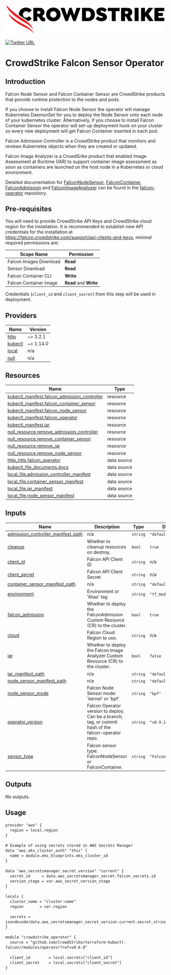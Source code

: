 <!-- BEGIN_TF_DOCS -->
![CrowdStrike FalconPy](https://raw.githubusercontent.com/CrowdStrike/falconpy/main/docs/asset/cs-logo.png)

[![Twitter URL](https://img.shields.io/twitter/url?label=Follow%20%40CrowdStrike&style=social&url=https%3A%2F%2Ftwitter.com%2FCrowdStrike)](https://twitter.com/CrowdStrike)<br/>

# CrowdStrike Falcon Sensor Operator

## Introduction

Falcon Node Sensor and Falcon Container Sensor are CrowdStrike products that provide runtime protection to the nodes and pods.

If you choose to install Falcon Node Sensor the operator will manage Kubernetes DaemonSet for you to deploy the Node Sensor onto each node of your kubernetes cluster. Alternatively, if you choose to install Falcon Container Sensor the operator will set-up deployment hook on your cluster so every new deployment will get Falcon Container inserted in each pod.

Falcon Admission Controller is a CrowdStrike product that monitors and reviews Kubernetes objects when they are created or updated.

Falcon Image Analyzer is a CrowdSrike product that enabled Image Assessment at Runtime (IAR) to support container image assessment as soon as containers are launched on the host node in a Kubernetes or cloud environment.

Detailed documentation for [FalconNodeSensor](https://github.com/CrowdStrike/falcon-operator/tree/main/docs/resources/node), [FalconContainer](https://github.com/CrowdStrike/falcon-operator/tree/main/docs/resources/container), [FalconAdmission](https://github.com/CrowdStrike/falcon-operator/blob/main/docs/resources/admission/README.md) and [FalconImageAnalyzer](https://github.com/CrowdStrike/falcon-operator/blob/main/docs/resources/imageanalyzer/README.md) can be found in the [falcon-operator](https://github.com/CrowdStrike/falcon-operator) repository.

## Pre-requisites

You will need to provide CrowdStrike API Keys and CrowdStrike cloud region for the installation. It is recommended to establish new API credentials for the installation at https://falcon.crowdstrike.com/support/api-clients-and-keys, minimal required permissions are:

| Scope Name                  | Permission             |
|-----------------------------|------------------------|
| Falcon Images Download      | **Read**               |
| Sensor Download             | **Read**               |
| Falcon Container CLI        | **Write**              |
| Falcon Container Image      | **Read** and **Write** |

Credentials (`client_id` and `client_secret`) from this step will be used in deployment.

## Providers

| Name | Version |
|------|---------|
| <a name="provider_http"></a> [http](#provider\_http) | ~> 3.2.1 |
| <a name="provider_kubectl"></a> [kubectl](#provider\_kubectl) | ~> 1.14.0 |
| <a name="provider_local"></a> [local](#provider\_local) | n/a |
| <a name="provider_null"></a> [null](#provider\_null) | n/a |
## Resources

| Name | Type |
|------|------|
| [kubectl_manifest.falcon_admission_controller](https://registry.terraform.io/providers/gavinbunney/kubectl/latest/docs/resources/manifest) | resource |
| [kubectl_manifest.falcon_container_sensor](https://registry.terraform.io/providers/gavinbunney/kubectl/latest/docs/resources/manifest) | resource |
| [kubectl_manifest.falcon_node_sensor](https://registry.terraform.io/providers/gavinbunney/kubectl/latest/docs/resources/manifest) | resource |
| [kubectl_manifest.falcon_operator](https://registry.terraform.io/providers/gavinbunney/kubectl/latest/docs/resources/manifest) | resource |
| [kubectl_manifest.iar](https://registry.terraform.io/providers/gavinbunney/kubectl/latest/docs/resources/manifest) | resource |
| [null_resource.remove_admission_controller](https://registry.terraform.io/providers/hashicorp/null/latest/docs/resources/resource) | resource |
| [null_resource.remove_container_sensor](https://registry.terraform.io/providers/hashicorp/null/latest/docs/resources/resource) | resource |
| [null_resource.remove_iar](https://registry.terraform.io/providers/hashicorp/null/latest/docs/resources/resource) | resource |
| [null_resource.remove_node_sensor](https://registry.terraform.io/providers/hashicorp/null/latest/docs/resources/resource) | resource |
| [http_http.falcon_operator](https://registry.terraform.io/providers/hashicorp/http/latest/docs/data-sources/http) | data source |
| [kubectl_file_documents.docs](https://registry.terraform.io/providers/gavinbunney/kubectl/latest/docs/data-sources/file_documents) | data source |
| [local_file.admission_controller_manifest](https://registry.terraform.io/providers/hashicorp/local/latest/docs/data-sources/file) | data source |
| [local_file.container_sensor_manifest](https://registry.terraform.io/providers/hashicorp/local/latest/docs/data-sources/file) | data source |
| [local_file.iar_manifest](https://registry.terraform.io/providers/hashicorp/local/latest/docs/data-sources/file) | data source |
| [local_file.node_sensor_manifest](https://registry.terraform.io/providers/hashicorp/local/latest/docs/data-sources/file) | data source |
## Inputs

| Name | Description | Type | Default | Required |
|------|-------------|------|---------|:--------:|
| <a name="input_admission_controller_manifest_path"></a> [admission\_controller\_manifest\_path](#input\_admission\_controller\_manifest\_path) | n/a | `string` | `"default"` | no |
| <a name="input_cleanup"></a> [cleanup](#input\_cleanup) | Whether to cleanup resources on destroy. | `bool` | `true` | no |
| <a name="input_client_id"></a> [client\_id](#input\_client\_id) | Falcon API Client ID | `string` | n/a | yes |
| <a name="input_client_secret"></a> [client\_secret](#input\_client\_secret) | Falcon API Client Secret | `string` | n/a | yes |
| <a name="input_container_sensor_manifest_path"></a> [container\_sensor\_manifest\_path](#input\_container\_sensor\_manifest\_path) | n/a | `string` | `"default"` | no |
| <a name="input_environment"></a> [environment](#input\_environment) | Environment or 'Alias' tag | `string` | `"tf_module"` | no |
| <a name="input_falcon_admission"></a> [falcon\_admission](#input\_falcon\_admission) | Whether to deploy the FalconAdmission Custom Resource (CR) to the cluster. | `bool` | `true` | no |
| <a name="input_cloud"></a> [cloud](#input\_cloud) | Falcon Cloud Region to use. | `string` | n/a | no |
| <a name="input_iar"></a> [iar](#input\_iar) | Whether to deploy the Falcon Image Analyzer Custom Resource (CR) to the cluster. | `bool` | `false` | no |
| <a name="input_iar_manifest_path"></a> [iar\_manifest\_path](#input\_iar\_manifest\_path) | n/a | `string` | `"default"` | no |
| <a name="input_node_sensor_manifest_path"></a> [node\_sensor\_manifest\_path](#input\_node\_sensor\_manifest\_path) | n/a | `string` | `"default"` | no |
| <a name="input_node_sensor_mode"></a> [node\_sensor\_mode](#input\_node\_sensor\_mode) | Falcon Node Sensor mode: 'kernel' or 'bpf'. | `string` | `"bpf"` | no |
| <a name="input_operator_version"></a> [operator\_version](#input\_operator\_version) | Falcon Operator version to deploy. Can be a branch, tag, or commit hash of the falcon-operator repo. | `string` | `"v0.9.1"` | no |
| <a name="input_sensor_type"></a> [sensor\_type](#input\_sensor\_type) | Falcon sensor type: FalconNodeSensor or FalconContainer. | `string` | `"FalconNodeSensor"` | no |
## Outputs

No outputs.

## Usage

```hcl
provider "aws" {
  region = local.region
}

# Example of using secrets stored in AWS Secrets Manager
data "aws_eks_cluster_auth" "this" {
  name = module.eks_blueprints.eks_cluster_id
}

data "aws_secretsmanager_secret_version" "current" {
  secret_id     = data.aws_secretsmanager_secret.falcon_secrets.id
  version_stage = var.aws_secret_version_stage
}

locals {
  cluster_name = "cluster-name"
  region       = var.region

  secrets = jsondecode(data.aws_secretsmanager_secret_version.current.secret_string)
}

module "crowdstrike_operator" {
  source = "github.com/CrowdStrike/terraform-kubectl-falcon//modules/operator?ref=v0.6.0"

  client_id        = local.secrets["client_id"]
  client_secret    = local.secrets["client_secret"]
}
```
<!-- END_TF_DOCS -->
